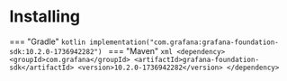 # Installing

=== "Gradle"
    ```kotlin
    implementation("com.grafana:grafana-foundation-sdk:10.2.0-1736942282")
    ```
=== "Maven"
    ```xml
    <dependency>
        <groupId>com.grafana</groupId>
        <artifactId>grafana-foundation-sdk</artifactId>
        <version>10.2.0-1736942282</version>
    </dependency>
    ```
